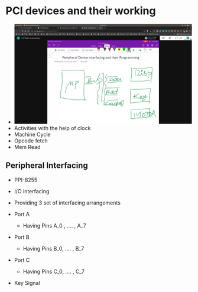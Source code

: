 # PCI devices and their working
- ![PCI](PCI.jpg)
- Activities with the help of clock
- Machine Cycle
 - Opcode fetch
 - Mem Read

## Peripheral Interfacing
- PPI-8255
- I/O interfacing
- Providing 3 set of interfacing arrangements
- Port A
  - Having Pins A_0 , .... , A_7
- Port B
  - Having Pins B_0, .... , B_7
- Port C
  - Having Pins C_0, .... , C_7

- Key Signal 
